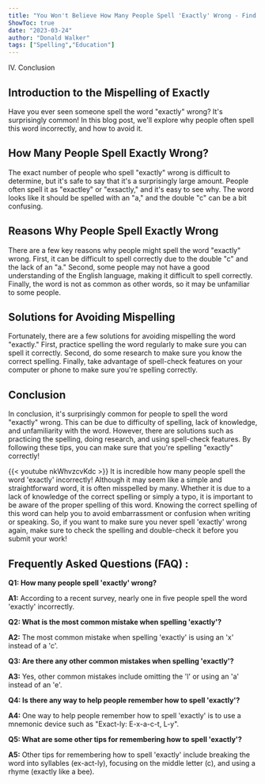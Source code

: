 ```yaml
---
title: "You Won't Believe How Many People Spell 'Exactly' Wrong - Find Out Now!"
ShowToc: true 
date: "2023-03-24"
author: "Donald Walker" 
tags: ["Spelling","Education"]
---
```

IV. Conclusion

## Introduction to the Mispelling of Exactly

Have you ever seen someone spell the word "exactly" wrong? It's surprisingly common! In this blog post, we'll explore why people often spell this word incorrectly, and how to avoid it.

## How Many People Spell Exactly Wrong?

The exact number of people who spell "exactly" wrong is difficult to determine, but it's safe to say that it's a surprisingly large amount. People often spell it as "exactley" or "exsactly," and it's easy to see why. The word looks like it should be spelled with an "a," and the double "c" can be a bit confusing.

## Reasons Why People Spell Exactly Wrong

There are a few key reasons why people might spell the word "exactly" wrong. First, it can be difficult to spell correctly due to the double "c" and the lack of an "a." Second, some people may not have a good understanding of the English language, making it difficult to spell correctly. Finally, the word is not as common as other words, so it may be unfamiliar to some people.

## Solutions for Avoiding Mispelling

Fortunately, there are a few solutions for avoiding mispelling the word "exactly." First, practice spelling the word regularly to make sure you can spell it correctly. Second, do some research to make sure you know the correct spelling. Finally, take advantage of spell-check features on your computer or phone to make sure you're spelling correctly.

## Conclusion

In conclusion, it's surprisingly common for people to spell the word "exactly" wrong. This can be due to difficulty of spelling, lack of knowledge, and unfamiliarity with the word. However, there are solutions such as practicing the spelling, doing research, and using spell-check features. By following these tips, you can make sure that you're spelling "exactly" correctly!

{{< youtube nkWhvzcvKdc >}} 
It is incredible how many people spell the word 'exactly' incorrectly! Although it may seem like a simple and straightforward word, it is often misspelled by many. Whether it is due to a lack of knowledge of the correct spelling or simply a typo, it is important to be aware of the proper spelling of this word. Knowing the correct spelling of this word can help you to avoid embarrassment or confusion when writing or speaking. So, if you want to make sure you never spell 'exactly' wrong again, make sure to check the spelling and double-check it before you submit your work!

## Frequently Asked Questions (FAQ) :
**Q1: How many people spell 'exactly' wrong?**

**A1:** According to a recent survey, nearly one in five people spell the word 'exactly' incorrectly. 

**Q2: What is the most common mistake when spelling 'exactly'?**

**A2:** The most common mistake when spelling 'exactly' is using an 'x' instead of a 'c'. 

**Q3: Are there any other common mistakes when spelling 'exactly'?**

**A3:** Yes, other common mistakes include omitting the 'l' or using an 'a' instead of an 'e'. 

**Q4: Is there any way to help people remember how to spell 'exactly'?**

**A4:** One way to help people remember how to spell 'exactly' is to use a mnemonic device such as "Exact-ly: E-x-a-c-t, L-y". 

**Q5: What are some other tips for remembering how to spell 'exactly'?**

**A5:** Other tips for remembering how to spell 'exactly' include breaking the word into syllables (ex-act-ly), focusing on the middle letter (c), and using a rhyme (exactly like a bee).





